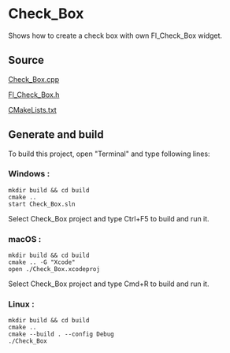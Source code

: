 # Check_Box

Shows how to create a check box with own Fl_Check_Box widget.

## Source

[Check_Box.cpp](Check_Box.cpp)

[Fl_Check_Box.h](Fl_Check_Box.h)

[CMakeLists.txt](CMakeLists.txt)

## Generate and build

To build this project, open "Terminal" and type following lines:

### Windows :

``` shell
mkdir build && cd build
cmake .. 
start Check_Box.sln
```

Select Check_Box project and type Ctrl+F5 to build and run it.

### macOS :

``` shell
mkdir build && cd build
cmake .. -G "Xcode"
open ./Check_Box.xcodeproj
```

Select Check_Box project and type Cmd+R to build and run it.

### Linux :

``` shell
mkdir build && cd build
cmake .. 
cmake --build . --config Debug
./Check_Box
```
